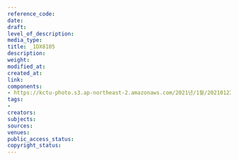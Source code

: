 ```yaml
---
reference_code: 
date: 
draft: 
level_of_description: 
media_type: 
title: _1DX8105
description: 
weight: 
modified_at: 
created_at: 
link: 
components:
- https://kctu-photo.s3.ap-northeast-2.amazonaws.com/2021년/1월/20210122_김진숙+보도행진+희망뚜벅이+20일차/_1DX8105.jpg
tags:
- 
creators: 
subjects: 
sources: 
venues: 
public_access_status: 
copyright_status: 
---
```


